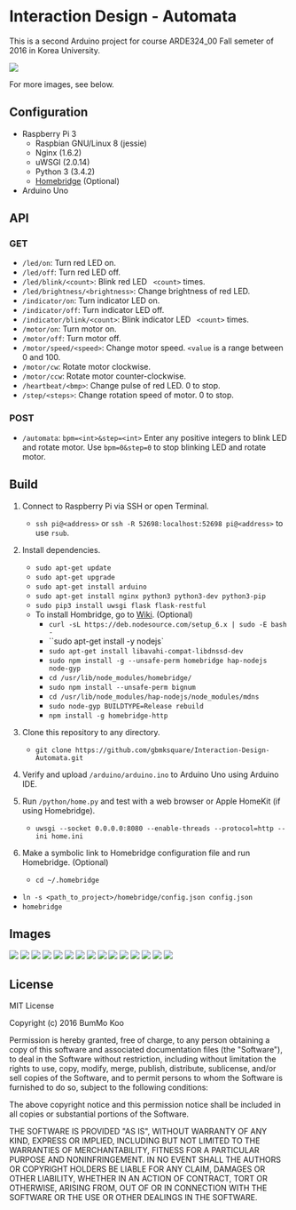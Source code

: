 # Interaction Design - Automata

This is a second Arduino project for course ARDE324_00 Fall semeter of 2016 in Korea University.

<img src="./images/automata_16.jpg">

For more images, see below.

## Configuration

* Raspberry Pi 3
  * Raspbian GNU/Linux 8 (jessie)
  * Nginx (1.6.2)
  * uWSGI (2.0.14)
  * Python 3 (3.4.2)
  * [Homebridge](https://github.com/nfarina/homebridge) (Optional)
* Arduino Uno

## API

### GET

* `/led/on`: Turn red LED on.
* `/led/off`: Turn red LED off.
* `/led/blink/<count>`: Blink red LED ` <count>` times.
* `/led/brightness/<brightness>`: Change brightness of red LED.
* `/indicator/on`: Turn indicator LED on.
* `/indicator/off`: Turn indicator LED off.
* `/indicator/blink/<count>`: Blink indicator LED ` <count>` times.
* `/motor/on`: Turn motor on.
* `/motor/off`: Turn motor off.
* `/motor/speed/<speed>`: Change motor speed. `<value` is a range between 0 and 100.
* `/motor/cw`: Rotate motor clockwise.
* `/motor/ccw`: Rotate motor counter-clockwise.
* `/heartbeat/<bmp>`: Change pulse of red LED. 0 to stop.
* `/step/<steps>`: Change rotation speed of motor. 0 to stop.

### POST

* `/automata`: `bpm=<int>&step=<int>` Enter any positive integers to blink LED and rotate motor. Use `bpm=0&step=0` to stop blinking LED and rotate motor.

## Build

1. Connect to Raspberry Pi via SSH or open Terminal.
   * `ssh pi@<address>` or `ssh -R 52698:localhost:52698 pi@<address>` to use `rsub`.

2. Install dependencies.
   * `sudo apt-get update`
   * `sudo apt-get upgrade`
   * `sudo apt-get install arduino`
   * `sudo apt-get install nginx python3 python3-dev python3-pip`
   * `sudo pip3 install uwsgi flask flask-restful`
   * To install Hombridge, go to [Wiki](https://github.com/nfarina/homebridge/wiki/Running-HomeBridge-on-a-Raspberry-Pi). (Optional)
     * `curl -sL https://deb.nodesource.com/setup_6.x | sudo -E bash -`
     * ``sudo apt-get install -y nodejs`
     * `sudo apt-get install libavahi-compat-libdnssd-dev`
     * `sudo npm install -g --unsafe-perm homebridge hap-nodejs node-gyp`
     * `cd /usr/lib/node_modules/homebridge/`
     * `sudo npm install --unsafe-perm bignum`
     * `cd /usr/lib/node_modules/hap-nodejs/node_modules/mdns`
     * `sudo node-gyp BUILDTYPE=Release rebuild`
     * `npm install -g homebridge-http`

3. Clone this repository to any directory.
   * `git clone https://github.com/gbmksquare/Interaction-Design-Automata.git`

4. Verify and upload `/arduino/arduino.ino` to Arduino Uno using Arduino IDE.

5. Run `/python/home.py` and test with a web browser or Apple HomeKit (if using Homebridge).
   * `uwsgi --socket 0.0.0.0:8080 --enable-threads --protocol=http --ini home.ini`

6. Make a symbolic link to Homebridge configuration file and run Homebridge. (Optional)

   * `cd ~/.homebridge`


* `ln -s <path_to_project>/homebridge/config.json config.json`
* `homebridge`



## Images

<img src="./images/automata_15.jpg">

<img src="./images/automata_14.jpg">

<img src="./images/automata_13.jpg">

<img src="./images/automata_12.jpg">

<img src="./images/automata_11.jpg">

<img src="./images/automata_10.jpg">

<img src="./images/automata_9.jpg">

<img src="./images/automata_8.jpg">

<img src="./images/automata_7.jpg">

<img src="./images/automata_6.jpg">

<img src="./images/automata_5.jpg">

<img src="./images/automata_4.jpg">

<img src="./images/automata_3.jpg">

<img src="./images/automata_2.jpg">

<img src="./images/automata_1.jpg">

## License

MIT License

Copyright (c) 2016 BumMo Koo

Permission is hereby granted, free of charge, to any person obtaining a copy of this software and associated documentation files (the "Software"), to deal in the Software without restriction, including without limitation the rights to use, copy, modify, merge, publish, distribute, sublicense, and/or sell copies of the Software, and to permit persons to whom the Software is furnished to do so, subject to the following conditions:

The above copyright notice and this permission notice shall be included in all copies or substantial portions of the Software.

THE SOFTWARE IS PROVIDED "AS IS", WITHOUT WARRANTY OF ANY KIND, EXPRESS OR IMPLIED, INCLUDING BUT NOT LIMITED TO THE WARRANTIES OF MERCHANTABILITY, FITNESS FOR A PARTICULAR PURPOSE AND NONINFRINGEMENT. IN NO EVENT SHALL THE AUTHORS OR COPYRIGHT HOLDERS BE LIABLE FOR ANY CLAIM, DAMAGES OR OTHER LIABILITY, WHETHER IN AN ACTION OF CONTRACT, TORT OR OTHERWISE, ARISING FROM, OUT OF OR IN CONNECTION WITH THE SOFTWARE OR THE USE OR OTHER DEALINGS IN THE SOFTWARE.